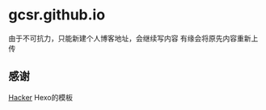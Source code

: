 # gcsr.github.io

由于不可抗力，只能新建个人博客地址，会继续写内容
有缘会将原先内容重新上传

## 感谢

[Hacker](https://github.com/CodeDaraW/Hacker) Hexo的模板
